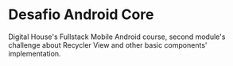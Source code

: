 # Desafio Android Core
Digital House's Fullstack Mobile Android course, second module's challenge about Recycler View and other basic components' implementation.
